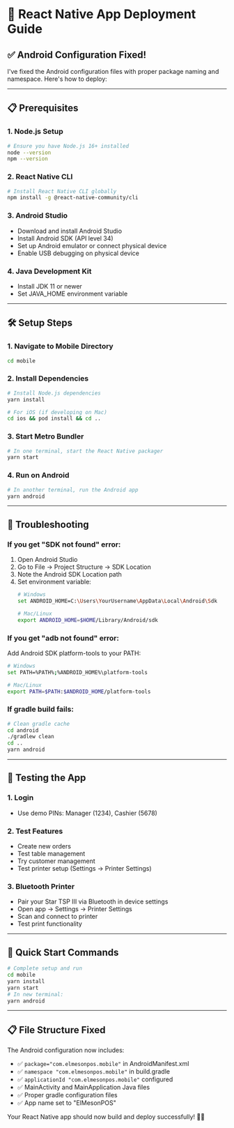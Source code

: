 # 🚀 React Native App Deployment Guide

## ✅ Android Configuration Fixed!

I've fixed the Android configuration files with proper package naming and namespace. Here's how to deploy:

---

## 📋 Prerequisites

### 1. **Node.js Setup**
```bash
# Ensure you have Node.js 16+ installed
node --version
npm --version
```

### 2. **React Native CLI**
```bash
# Install React Native CLI globally
npm install -g @react-native-community/cli
```

### 3. **Android Studio**
- Download and install Android Studio
- Install Android SDK (API level 34)
- Set up Android emulator or connect physical device
- Enable USB debugging on physical device

### 4. **Java Development Kit**
- Install JDK 11 or newer
- Set JAVA_HOME environment variable

---

## 🛠️ Setup Steps

### 1. **Navigate to Mobile Directory**
```bash
cd mobile
```

### 2. **Install Dependencies**
```bash
# Install Node.js dependencies
yarn install

# For iOS (if developing on Mac)
cd ios && pod install && cd ..
```

### 3. **Start Metro Bundler**
```bash
# In one terminal, start the React Native packager
yarn start
```

### 4. **Run on Android**
```bash
# In another terminal, run the Android app
yarn android
```

---

## 🔧 Troubleshooting

### If you get "SDK not found" error:
1. Open Android Studio
2. Go to File → Project Structure → SDK Location
3. Note the Android SDK Location path
4. Set environment variable:
   ```bash
   # Windows
   set ANDROID_HOME=C:\Users\YourUsername\AppData\Local\Android\Sdk
   
   # Mac/Linux
   export ANDROID_HOME=$HOME/Library/Android/sdk
   ```

### If you get "adb not found" error:
Add Android SDK platform-tools to your PATH:
```bash
# Windows
set PATH=%PATH%;%ANDROID_HOME%\platform-tools

# Mac/Linux
export PATH=$PATH:$ANDROID_HOME/platform-tools
```

### If gradle build fails:
```bash
# Clean gradle cache
cd android
./gradlew clean
cd ..
yarn android
```

---

## 📱 Testing the App

### 1. **Login**
- Use demo PINs: Manager (1234), Cashier (5678)

### 2. **Test Features**
- Create new orders
- Test table management
- Try customer management
- Test printer setup (Settings → Printer Settings)

### 3. **Bluetooth Printer**
- Pair your Star TSP III via Bluetooth in device settings
- Open app → Settings → Printer Settings
- Scan and connect to printer
- Test print functionality

---

## 🎯 Quick Start Commands

```bash
# Complete setup and run
cd mobile
yarn install
yarn start
# In new terminal:
yarn android
```

---

## 📋 File Structure Fixed

The Android configuration now includes:
- ✅ `package="com.elmesonpos.mobile"` in AndroidManifest.xml
- ✅ `namespace "com.elmesonpos.mobile"` in build.gradle  
- ✅ `applicationId "com.elmesonpos.mobile"` configured
- ✅ MainActivity and MainApplication Java files
- ✅ Proper gradle configuration files
- ✅ App name set to "ElMesonPOS"

Your React Native app should now build and deploy successfully! 🚀📱